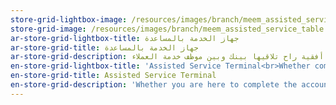 ```yaml
---
store-grid-lightbox-image: /resources/images/branch/meem_assisted_service_table.jpg
store-grid-image: /resources/images/branch/meem_assisted_service_table.jpg
ar-store-grid-lightbox-title: جهاز الخدمة بالمساعدة
ar-store-grid-title: جهاز الخدمة بالمساعدة
ar-store-grid-description: سواءً كانت زيارتك لنا لأجل إكمال إجراءات فتح الحساب أو لأي خدمة ثانية، راح تتلقى خدمتك في غرفة تحمي خصوصيتك بشفافية تامة بإستخدام شاشة أفقية راح تلاقيها بينك وبين موظف خدمة العملاء.
en-store-grid-lightbox-title: 'Assisted Service Terminal<br>Whether completing the process of opening a new account or applying for new products, our store agents will assist customers in having their documents and ID verified then sign the terms and conditions prior to receiving their Debit Card or other products.'
en-store-grid-title: Assisted Service Terminal
en-store-grid-description: 'Whether you are here to complete the account opening procedure or applying for a product, you will be escorted by an agent into a private and transparent room to get the proper service you need.'
---
```



